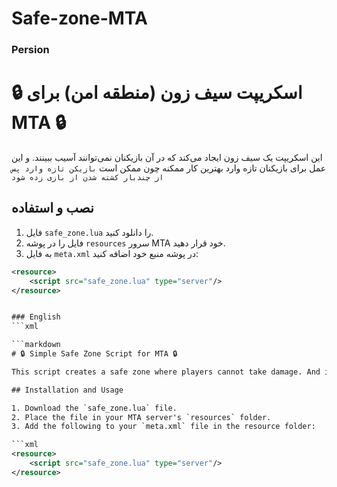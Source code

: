 # Safe-zone-MTA

### Persion 
# 🔒 اسکریپت سیف زون (منطقه امن) برای MTA 🔒

این اسکریپت یک سیف زون ایجاد می‌کند که در آن بازیکنان نمی‌توانند آسیب ببینند. و این عمل برای بازیکنان تازه وارد بهترین کار ممکنه چون ممکن است 
`بازیکن تازه وارد پس از چندبار کشته شدن از بازی زده شود`

## نصب و استفاده

1. فایل `safe_zone.lua` را دانلود کنید.
2. فایل را در پوشه `resources` سرور MTA خود قرار دهید.
3. به فایل `meta.xml` در پوشه منبع خود اضافه کنید:

```xml
<resource>
    <script src="safe_zone.lua" type="server"/>
</resource>


### English
```xml

```markdown
# 🔒 Simple Safe Zone Script for MTA 🔒

This script creates a safe zone where players cannot take damage. And it's best for new players because it's possible ``The new player was kicked out of the game after being killed a few times.''

## Installation and Usage

1. Download the `safe_zone.lua` file.
2. Place the file in your MTA server's `resources` folder.
3. Add the following to your `meta.xml` file in the resource folder:

```xml
<resource>
    <script src="safe_zone.lua" type="server"/>
</resource>
